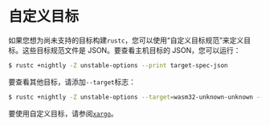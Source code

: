 # 自定义目标

如果您想为尚未支持的目标构建`rustc`，您可以使用“自定义目标规范”来定义目标。这些目标规范文件是 JSON。要查看主机目标的 JSON，您可以运行：

```bash
$ rustc +nightly -Z unstable-options --print target-spec-json
```

要查看其他目标，请添加`--target`标志：

```bash
$ rustc +nightly -Z unstable-options --target=wasm32-unknown-unknown --print target-spec-json
```

要使用自定义目标，请参阅[`xargo`](https://github.com/japaric/xargo)。
